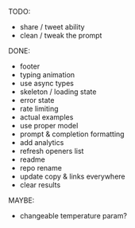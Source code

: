 TODO:

- share / tweet ability
- clean / tweak the prompt

DONE:

- footer
- typing animation
- use async types
- skeleton / loading state
- error state
- rate limiting
- actual examples
- use proper model
- prompt & completion formatting
- add analytics
- refresh openers list
- readme
- repo rename
- update copy & links everywhere
- clear results

MAYBE:

- changeable temperature param?
